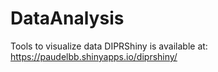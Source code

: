 # DataAnalysis
Tools to visualize data
DIPRShiny is available at: 
https://paudelbb.shinyapps.io/diprshiny/
